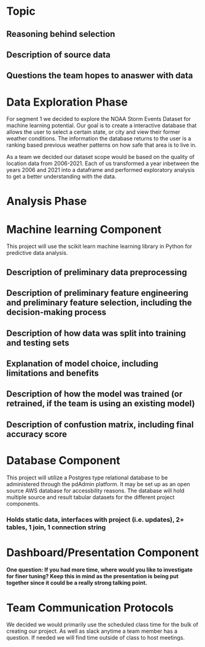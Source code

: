 
# Topic
## Reasoning behind selection
## Description of source data
## Questions the team hopes to anaswer with data


# Data Exploration Phase
For segment 1 we decided to explore the NOAA Storm Events Dataset for machine learning potential. Our goal is to create a interactive database that allows the user to select a certain state, or city and view their former weather conditions. The information the database returns to the user is a ranking based previous weather patterns on how safe that area is to live in.

As a team we decided our dataset scope would be based on the quality of location data from 2006-2021. Each of us transformed a year inbetween the years 2006 and 2021 into a dataframe and performed exploratory analysis to get a better understanding with the data.

# Analysis Phase




# Machine learning Component
This project will use the scikit learn machine learning library in Python for predictive data analysis.

## Description of preliminary data preprocessing
## Description of preliminary feature engineering and preliminary feature selection, including the decision-making process
## Description of how data was split into training and testing sets
## Explanation of model choice, including limitations and benefits
## Description of how the model was trained (or retrained, if the team is using an existing model)
## Description of confustion matrix, including final accuracy score



# Database Component
This project will utilize a Postgres type relational database  to be administered through the pdAdmin platform. It may be set up as an open source AWS database for accessbility reasons. The database will hold multiple source and result tabular datasets for the different project components. 

### Holds static data, interfaces with project (i.e. updates), 2+ tables, 1 join, 1 connection string


# Dashboard/Presentation Component

#### One question: If you had more time, where would you like to investigate for finer tuning? Keep this in mind as the presentation is being put together since it could be a really strong talking point.

# Team Communication Protocols
We decided we would primarily use the scheduled class time for the bulk of creating our project. As well as slack anytime a team member has a question. If needed we will find time outside of class to host meetings.